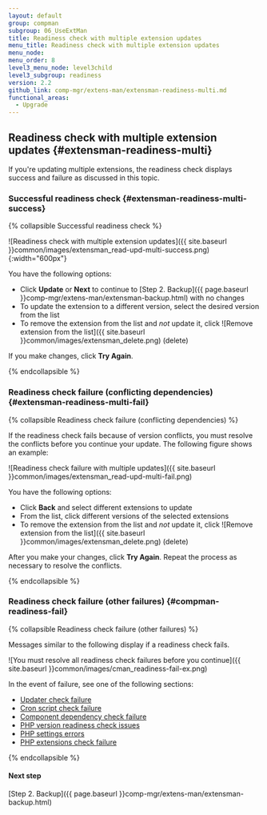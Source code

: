 ```yaml
---
layout: default
group: compman
subgroup: 06_UseExtMan
title: Readiness check with multiple extension updates
menu_title: Readiness check with multiple extension updates
menu_node:
menu_order: 8
level3_menu_node: level3child
level3_subgroup: readiness
version: 2.2
github_link: comp-mgr/extens-man/extensman-readiness-multi.md
functional_areas:
  - Upgrade
---
```


## Readiness check with multiple extension updates {#extensman-readiness-multi}
If you're updating multiple extensions, the readiness check displays success and failure as discussed in this topic.

### Successful readiness check {#extensman-readiness-multi-success}

{% collapsible Successful readiness check %}

![Readiness check with multiple extension updates]({{ site.baseurl }}common/images/extensman_read-upd-multi-success.png){:width="600px"}

You have the following options:

*	Click **Update** or **Next** to continue to [Step 2. Backup]({{ page.baseurl }}comp-mgr/extens-man/extensman-backup.html) with no changes
*	To update the extension to a different version, select the desired version from the list 
*	To remove the extension from the list and *not* update it, click ![Remove extension from the list]({{ site.baseurl }}common/images/extensman_delete.png) (delete)

If you make changes, click **Try Again**.

{% endcollapsible %}

### Readiness check failure (conflicting dependencies) {#extensman-readiness-multi-fail}

{% collapsible Readiness check failure (conflicting dependencies) %}

If the readiness check fails because of version conflicts, you must resolve the conflicts before you continue your update. The following figure shows an example:

![Readiness check failure with multiple updates]({{ site.baseurl }}common/images/extensman_read-upd-multi-fail.png)

You have the following options:

*	Click **Back** and select different extensions to update
*	From the list, click different versions of the selected extensions
*	To remove the extension from the list and *not* update it, click ![Remove extension from the list]({{ site.baseurl }}common/images/extensman_delete.png) (delete)

After you make your changes, click **Try Again**. Repeat the process as necessary to resolve the conflicts.

{% endcollapsible %}

### Readiness check failure (other failures) {#compman-readiness-fail}

{% collapsible Readiness check failure (other failures) %}

Messages similar to the following display if a readiness check fails. 

![You must resolve all readiness check failures before you continue]({{ site.baseurl }}common/images/cman_readiness-fail-ex.png)

In the event of failure, see one of the following sections:

*	<a href="{{page.baseurl}}comp-mgr/trouble/cman/updater.html">Updater check failure</a>
*	<a href="{{page.baseurl}}comp-mgr/trouble/cman/cron.html">Cron script check failure</a>
*	<a href="{{page.baseurl}}comp-mgr/trouble/cman/component-depend.html">Component dependency check failure</a>
*	<a href="{{page.baseurl}}comp-mgr/trouble/cman/php-version.html">PHP version readiness check issues</a>
*	<a href="{{page.baseurl}}install-gde/trouble/php/tshoot_php-set.html">PHP settings errors</a>
*	<a href="{{page.baseurl}}install-gde/system-requirements.html">PHP extensions check failure</a>

{% endcollapsible %}

#### Next step
[Step 2. Backup]({{ page.baseurl }}comp-mgr/extens-man/extensman-backup.html)